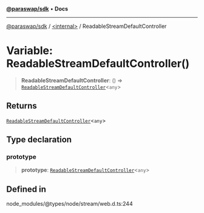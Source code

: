 [**@paraswap/sdk**](../../README.md) • **Docs**

***

[@paraswap/sdk](../../globals.md) / [\<internal\>](../README.md) / ReadableStreamDefaultController

# Variable: ReadableStreamDefaultController()

> **ReadableStreamDefaultController**: () => [`ReadableStreamDefaultController`](../interfaces/ReadableStreamDefaultController.md)\<`any`\>

## Returns

[`ReadableStreamDefaultController`](../interfaces/ReadableStreamDefaultController.md)\<`any`\>

## Type declaration

### prototype

> **prototype**: [`ReadableStreamDefaultController`](../interfaces/ReadableStreamDefaultController.md)\<`any`\>

## Defined in

node\_modules/@types/node/stream/web.d.ts:244

